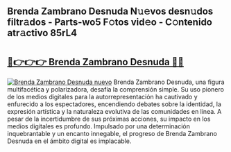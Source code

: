 ## Brenda Zambrano Desnuda N𝚞𝚎vos desn𝚞dos filtr𝚊dos - Parts-wo5 F𝚘tos vid𝚎o - C𝚘ntenido atr𝚊ctivo 85rL4

# <h2><a href="http://mbden1e.tromn.icu/?c=Brenda+Zambrano+Desnuda">🔗👉👉👉 Brenda Zambrano Desnuda 🔗🔗</a></h2>

[![Brenda Zambrano Desnuda nuevo](https://i.imgur.com/pEAQMta.gif)](http://mbden1e.tromn.icu/?c=Brenda+Zambrano+Desnuda)
Brenda Zambrano Desnuda, una figura multifacética y polarizadora, desafía la comprensión simple. Su uso pionero de los medios digitales para la autorrepresentación ha cautivado y enfurecido a los espectadores, encendiendo debates sobre la identidad, la expresión artística y la naturaleza evolutiva de las comunidades en línea. A pesar de la incertidumbre de sus próximas acciones, su impacto en los medios digitales es profundo. Impulsado por una determinación inquebrantable y un encanto innegable, el progreso de Brenda Zambrano Desnuda en el ámbito digital es implacable.
